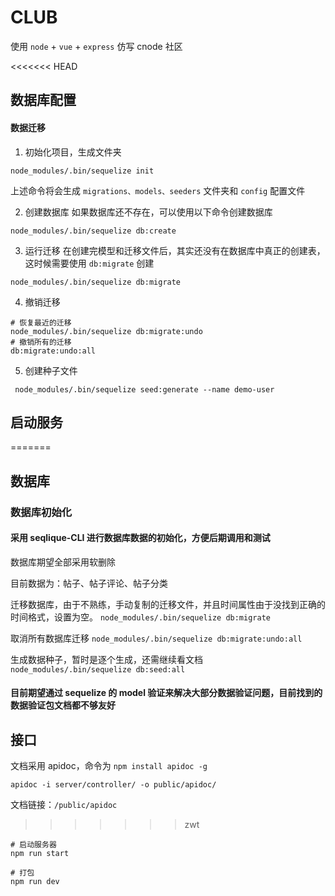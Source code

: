 # CLUB
使用 `node` + `vue` + `express` 仿写 cnode 社区

<<<<<<< HEAD
## 数据库配置
#### 数据迁移
1. 初始化项目，生成文件夹
``` shell
node_modules/.bin/sequelize init
```
上述命令将会生成 `migrations、models、seeders` 文件夹和 `config` 配置文件

2. 创建数据库
如果数据库还不存在，可以使用以下命令创建数据库
``` shell
node_modules/.bin/sequelize db:create
```
3. 运行迁移
在创建完模型和迁移文件后，其实还没有在数据库中真正的创建表，这时候需要使用 `db:migrate` 创建
``` shell
node_modules/.bin/sequelize db:migrate
```

4. 撤销迁移
``` shell
# 恢复最近的迁移
node_modules/.bin/sequelize db:migrate:undo
# 撤销所有的迁移
db:migrate:undo:all
```
5. 创建种子文件
``` shell
 node_modules/.bin/sequelize seed:generate --name demo-user
```
## 启动服务
=======
## 数据库

### 数据库初始化

#### 采用 seqlique-CLI 进行数据库数据的初始化，方便后期调用和测试

数据库期望全部采用软删除

目前数据为：帖子、帖子评论、帖子分类

迁移数据库，由于不熟练，手动复制的迁移文件，并且时间属性由于没找到正确的时间格式，设置为空。
`node_modules/.bin/sequelize db:migrate`

取消所有数据库迁移
`node_modules/.bin/sequelize db:migrate:undo:all`

生成数据种子，暂时是逐个生成，还需继续看文档
`node_modules/.bin/sequelize db:seed:all`

#### 目前期望通过 sequelize 的 model 验证来解决大部分数据验证问题，目前找到的数据验证包文档都不够友好

## 接口

文档采用 apidoc，命令为
`npm install apidoc -g`

 `apidoc -i server/controller/ -o public/apidoc/`

文档链接：`/public/apidoc`
>>>>>>> zwt
``` shell
# 启动服务器
npm run start

# 打包
npm run dev

```
